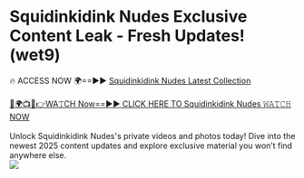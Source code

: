 # Squidinkidink Nudes Exclusive Content Leak - Fresh Updates! (wet9)

🔥 ACCESS NOW 🌍==►► <a href="https://tinyurl.com/2mz8nhtm" rel="nofollow">Squidinkidink Nudes Latest Collection</a>
<br><br>
[🔴🌍📺📱👉WA𝚃CH Now==►► CLICK HERE TO Squidinkidink Nudes 𝚆𝙰𝚃𝙲𝙷 NOW](https://tinyurl.com/2mz8nhtm)
<br><br>
Unlock Squidinkidink Nudes's private videos and photos today! Dive into the newest 2025 content updates and explore exclusive material you won’t find anywhere else.
<br>
<a href="https://tinyurl.com/2mz8nhtm" rel="nofollow" data-target="animated-image.originalLink"><img src="https://camo.githubusercontent.com/8a4f000d20f83aca3bf7ec5f350d767afa0574a8a352519fd8cfa583a6f93a33/68747470733a2f2f692e696d6775722e636f6d2f644a486b345a712e676966" data-canonical-src="https://i.imgur.com/dJHk4Zq.gif" style="max-width: 100%; display: inline-block;" data-target="animated-image.originalImage"></a>
<br>

